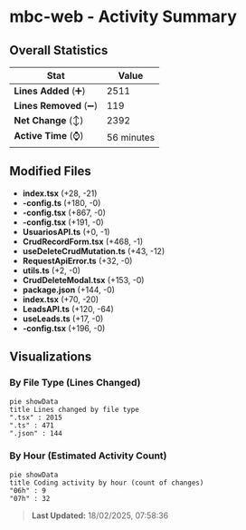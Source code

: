 # mbc-web - Activity Summary 

## Overall Statistics

| Stat                   | Value                                                             |
| ---------------------- | ----------------------------------------------------------------- |
| **Lines Added** (➕)   | 2511                                          |
| **Lines Removed** (➖) | 119                                        |
| **Net Change** (↕)    | 2392                |
| **Active Time** (⌚)   | 56 minutes |


## Modified Files
- **index.tsx** (+28, -21)
- **-config.ts** (+180, -0)
- **-config.tsx** (+867, -0)
- **-config.tsx** (+191, -0)
- **UsuariosAPI.ts** (+0, -1)
- **CrudRecordForm.tsx** (+468, -1)
- **useDeleteCrudMutation.ts** (+43, -12)
- **RequestApiError.ts** (+32, -0)
- **utils.ts** (+2, -0)
- **CrudDeleteModal.tsx** (+153, -0)
- **package.json** (+144, -0)
- **index.tsx** (+70, -20)
- **LeadsAPI.ts** (+120, -64)
- **useLeads.ts** (+17, -0)
- **-config.tsx** (+196, -0)

## Visualizations

### By File Type (Lines Changed)

```mermaid
pie showData
title Lines changed by file type
".tsx" : 2015
".ts" : 471
".json" : 144
```

### By Hour (Estimated Activity Count)

```mermaid
pie showData
title Coding activity by hour (count of changes)
"06h" : 9
"07h" : 32
```


> **Last Updated:** 18/02/2025, 07:58:36